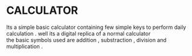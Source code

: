 # CALCULATOR
Its a simple basic calculator containing few simple keys to perform daily calculation . well its a digital replica of a normal calculator  
the basic symbols used are addition , substraction , division and multiplication .
